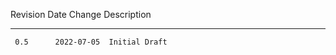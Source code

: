    Revision      Date     Change Description
  ---------- ------------ --------------------
     0.5      2022-07-05  Initial Draft
